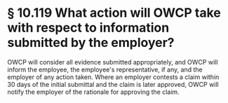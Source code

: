 # § 10.119   What action will OWCP take with respect to information submitted by the employer?

OWCP will consider all evidence submitted appropriately, and OWCP will inform the employee, the employee's representative, if any, and the employer of any action taken. Where an employer contests a claim within 30 days of the initial submittal and the claim is later approved, OWCP will notify the employer of the rationale for approving the claim.




